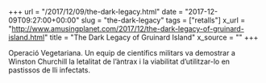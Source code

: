 +++
url = "/2017/12/09/the-dark-legacy.html"
date = "2017-12-09T09:27:00+00:00"
slug = "the-dark-legacy"
tags = ["retalls"]
x_url = "http://www.amusingplanet.com/2017/12/the-dark-legacy-of-gruinard-island.html"
title = "The Dark Legacy of Gruinard Island"
x_source = ""
+++


Operació Vegetariana. Un equip de científics militars va demostrar a Winston Churchill la letalitat de l’àntrax i la viabilitat d’utilitzar-lo en pastissos de lli infectats.
